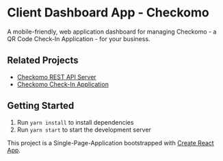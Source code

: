 # Client Dashboard App - Checkomo
A mobile-friendly, web application dashboard for managing Checkomo - a QR Code Check-In Application - for your business.

## Related Projects
- [Checkomo REST API Server](https://github.com/cameronhh/checkomo-server)
- [Checkomo Check-In Application](https://github.com/cameronhh/checkomo-check-in)

## Getting Started
1. Run `yarn install` to install dependencies
2. Run `yarn start` to start the development server

This project is a Single-Page-Application bootstrapped with [Create React App](https://github.com/facebookincubator/create-react-app).

